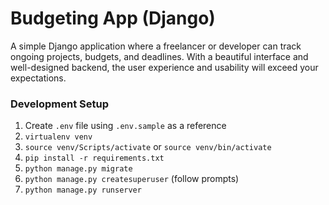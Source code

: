# Budgeting App (Django)
A simple Django application where a freelancer or developer can track ongoing projects, budgets, and deadlines. With a beautiful interface and well-designed backend, the user experience and usability will exceed your expectations.

### Development Setup
1. Create `.env` file using `.env.sample` as a reference
1. `virtualenv venv`
1. `source venv/Scripts/activate` or `source venv/bin/activate`
1. `pip install -r requirements.txt`
1. `python manage.py migrate`
1. `python manage.py createsuperuser` (follow prompts)
1. `python manage.py runserver`
